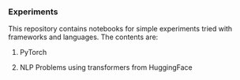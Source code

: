 ### Experiments

This repository contains notebooks for simple experiments tried with frameworks and languages. The contents are:

1. PyTorch

2. NLP Problems using transformers from HuggingFace
